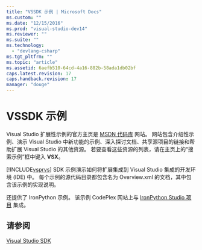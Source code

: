 ```yaml
---
title: "VSSDK 示例 | Microsoft Docs"
ms.custom: ""
ms.date: "12/15/2016"
ms.prod: "visual-studio-dev14"
ms.reviewer: ""
ms.suite: ""
ms.technology: 
  - "devlang-csharp"
ms.tgt_pltfrm: ""
ms.topic: "article"
ms.assetid: 6aefb510-64cd-4a16-882b-58ada1db02bf
caps.latest.revision: 17
caps.handback.revision: 17
manager: "douge"
---
```

# VSSDK 示例
Visual Studio 扩展性示例的官方主页是 [MSDN 代码库](http://go.microsoft.com/fwlink/?LinkID=127810) 网站。 网站包含介绍性示例、演示 Visual Studio 中新功能的示例、深入探讨文档、共享源项目的链接和帮助扩展 Visual Studio 的其他资源。 若要查看这些资源的列表，请在主页上的“搜索示例”框中键入 **VSX**。  
  
 [!INCLUDE[vsprvs](../assembler/masm/includes/vsprvs_md.md)] SDK 示例演示如何将扩展集成到 Visual Studio 集成的开发环境 \(IDE\) 中。 每个示例的源代码目录都包含名为 Overview.xml 的文档，其中包含该示例的实现说明。  
  
 还提供了 IronPython 示例。 该示例 CodePlex 网站上与 [IronPython Studio 项目](http://go.microsoft.com/fwlink/?LinkID=183554) 集成。  
  
## 请参阅  
 [Visual Studio SDK](1f7c348a-114c-4243-b392)